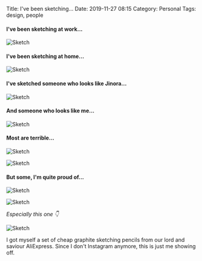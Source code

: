 Title: I've been sketching...
Date: 2019-11-27 08:15
Category: Personal
Tags: design, people

#### I've been sketching at work...

![Sketch]({filename}/images/sketches/sketches-work.jpg)

#### I've been sketching at home...

![Sketch]({filename}/images/sketches/sketches-home.jpg)

#### I've sketched someone who looks like Jinora...

![Sketch]({filename}/images/sketches/sketches-jinora.jpg)

#### And someone who looks like me...

![Sketch]({filename}/images/sketches/sketches-self.jpg)

#### Most are terrible...

![Sketch]({filename}/images/sketches/sketches-wtf2.jpg)

![Sketch]({filename}/images/sketches/sketches-wtf1.jpg)

#### But some, I'm quite proud of...

![Sketch]({filename}/images/sketches/sketches-g2.jpg)

![Sketch]({filename}/images/sketches/sketches-g3.jpg)

_Especially this one 👇_

![Sketch]({filename}/images/sketches/sketches-g1.jpg)

I got myself a set of cheap graphite sketching pencils from our lord and saviour
AliExpress. Since I don't Instagram anymore, this is just me showing off.
